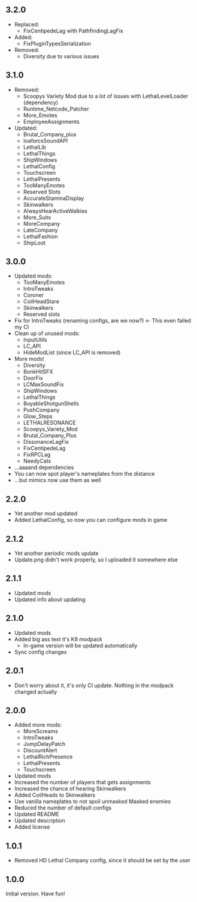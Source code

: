 ## 3.2.0
- Replaced:
    - FixCentipedeLag with PathfindingLagFix
- Added:
    - FixPluginTypesSerialization
- Removed: 
    - Diversity due to various issues

## 3.1.0
- Removed:
    - Scoopys Variety Mod due to a lot of issues with LethalLevelLoader (dependency)
    - Runtime_Netcode_Patcher
    - More_Emotes
    - EmployeeAssignments
- Updated:
    - Brutal_Company_plus
    - loaforcsSoundAPI
    - LethalLib
    - LethalThings
    - ShipWindows
    - LethalConfig
    - Touchscreen
    - LethalPresents
    - TooManyEmotes
    - Reserved Slots
    - AccurateStaminaDisplay
    - Skinwalkers
    - AlwaysHearActiveWalkies
    - More_Suits
    - MoreCompany
    - LateCompany
    - LethalFashion
    - ShipLoot

## 3.0.0
- Updated mods:
    - TooManyEmotes
    - IntroTweaks
    - Coroner
    - CoilHeadStare
    - Skinwalkers
    - Reserved slots
- Fix for IntroTweaks (renaming configs, are we now?) <- This even failed my CI
- Clean up of unused mods:
    - InputUtils
    - LC_API
    - HideModList (since LC_API is removed)
- More mods!
    - Diversity
    - BonkHitSFX
    - DoorFix
    - LCMaxSoundFix
    - ShipWindows
    - LethalThings
    - BuyableShotgunShells
    - PushCompany
    - Glow_Steps
    - LETHALRESONANCE
    - Scoopys_Variety_Mod
    - Brutal_Company_Plus
    - DissonanceLagFix
    - FixCentipedeLag
    - FixRPCLag
    - NeedyCats
- ...aaaand dependencies
- You can now spot player's nameplates from the distance
- ...but mimics now use them as well

## 2.2.0
- Yet another mod updated
- Added LethalConfig, so now you can configure mods in game

## 2.1.2

- Yet another periodic mods update
- Update.png didn't work properly, so I uploaded it somewhere else

## 2.1.1

- Updated mods
- Updated info about updating

## 2.1.0

- Updated mods
- Added big ass text it's K8 modpack
    - In-game version will be updated automatically
- Sync config changes

## 2.0.1

- Don't worry about it, it's only CI update. Nothing in the modpack changed actually

## 2.0.0

- Added more mods:
    - MoreScreams
    - IntroTweaks
    - JumpDelayPatch
    - DiscountAlert
    - LethalRichPresence
    - LethalPresents
    - Touchscreen
- Updated mods
- Increased the number of players that gets assignments
- Increased the chance of hearing Skinwalkers
- Added CoilHeads to Skinwalkers
- Use vanilla nameplates to not spoil unmasked Masked enemies
- Reduced the number of default configs
- Updated README
- Updated description
- Added license

## 1.0.1

- Removed HD Lethal Company config, since it should be set by the user

## 1.0.0

Initial version. Have fun!

